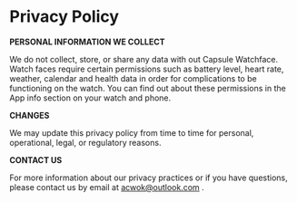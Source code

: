 # Privacy Policy

**PERSONAL INFORMATION WE COLLECT**

We do not collect, store, or share any data with out Capsule Watchface.  
Watch faces require certain permissions such as battery level, heart rate, weather, calendar and health data in order for complications to be functioning on the watch. You can find out about these permissions in the App info section on your watch and phone.

**CHANGES**

We may update this privacy policy from time to time for personal, operational, legal, or regulatory reasons.

**CONTACT US**

For more information about our privacy practices or if you have questions, please contact us by email at <a href="mailto:{{ site.email }}"> acwok@outlook.com </a>.
